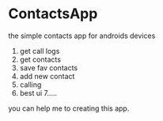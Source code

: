 # ContactsApp
the simple contacts app for androids devices 

1. get call logs 
2. get contacts
3. save fav contacts
4. add new contact
5. calling
6. best ui
7.....

you can help me to creating this app.

